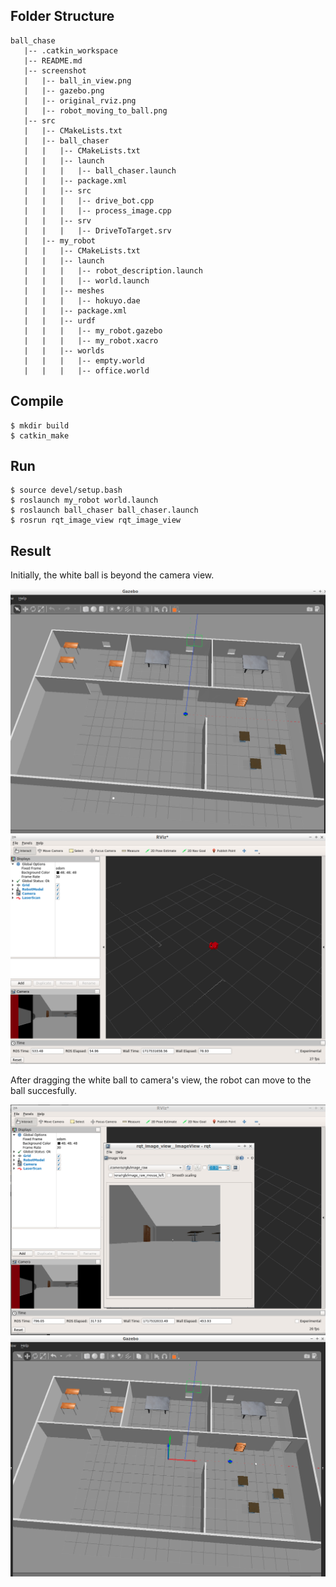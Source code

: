## Folder Structure
```
ball_chase
   |-- .catkin_workspace
   |-- README.md
   |-- screenshot
   |   |-- ball_in_view.png
   |   |-- gazebo.png
   |   |-- original_rviz.png
   |   |-- robot_moving_to_ball.png
   |-- src
   |   |-- CMakeLists.txt
   |   |-- ball_chaser
   |   |   |-- CMakeLists.txt
   |   |   |-- launch
   |   |   |   |-- ball_chaser.launch
   |   |   |-- package.xml
   |   |   |-- src
   |   |   |   |-- drive_bot.cpp
   |   |   |   |-- process_image.cpp
   |   |   |-- srv
   |   |   |   |-- DriveToTarget.srv
   |   |-- my_robot
   |   |   |-- CMakeLists.txt
   |   |   |-- launch
   |   |   |   |-- robot_description.launch
   |   |   |   |-- world.launch
   |   |   |-- meshes
   |   |   |   |-- hokuyo.dae
   |   |   |-- package.xml
   |   |   |-- urdf
   |   |   |   |-- my_robot.gazebo
   |   |   |   |-- my_robot.xacro
   |   |   |-- worlds
   |   |   |   |-- empty.world
   |   |   |   |-- office.world

```

## Compile 
```console
$ mkdir build
$ catkin_make
```

## Run 
```console
$ source devel/setup.bash
$ roslaunch my_robot world.launch
$ roslaunch ball_chaser ball_chaser.launch
$ rosrun rqt_image_view rqt_image_view
```

## Result
Initially, the white ball is beyond the camera view.

<img src="./screenshot/gazebo.png" width="600">
<img src="./screenshot/original_rviz.png" width="600">

After dragging the white ball to camera's view, the robot can move to the ball succesfully. 

<img src="./screenshot/ball_in_view.png" width="600">
<img src="./screenshot/robot_moving_to_ball.png" width="600">
